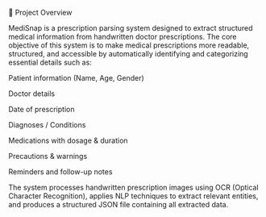 🔎 Project Overview

MediSnap is a prescription parsing system designed to extract structured medical information from handwritten doctor prescriptions. The core objective of this system is to make medical prescriptions more readable, structured, and accessible by automatically identifying and categorizing essential details such as:

Patient information (Name, Age, Gender)

Doctor details

Date of prescription

Diagnoses / Conditions

Medications with dosage & duration

Precautions & warnings

Reminders and follow-up notes

The system processes handwritten prescription images using OCR (Optical Character Recognition), applies NLP techniques to extract relevant entities, and produces a structured JSON file containing all extracted data.
